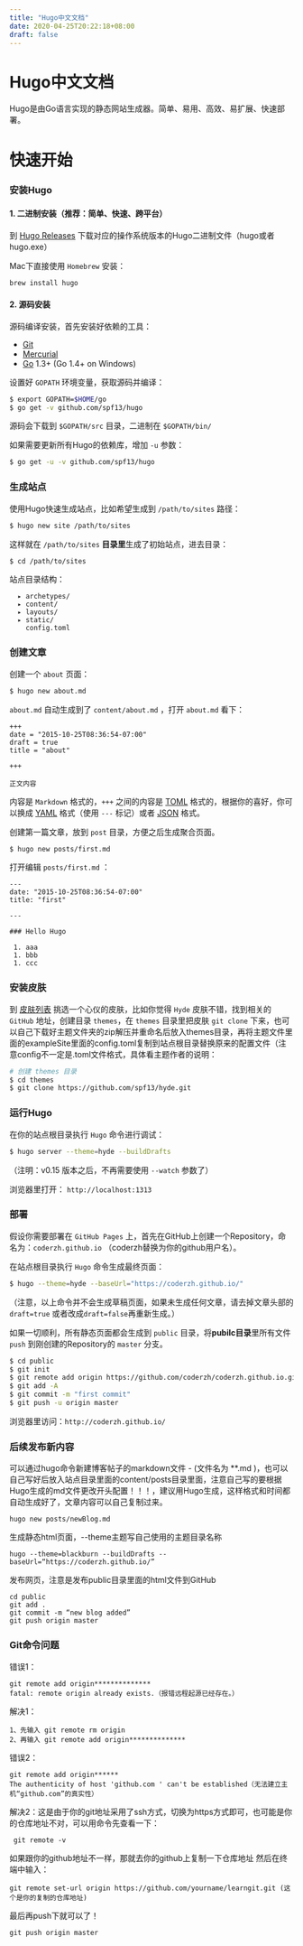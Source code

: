```yaml
---
title: "Hugo中文文档"
date: 2020-04-25T20:22:18+08:00
draft: false
---
```


# Hugo中文文档

Hugo是由Go语言实现的静态网站生成器。简单、易用、高效、易扩展、快速部署。



# 快速开始

### 安装Hugo

#### 1. 二进制安装（推荐：简单、快速、跨平台）

到 [Hugo Releases](https://github.com/spf13/hugo/releases) 下载对应的操作系统版本的Hugo二进制文件（hugo或者hugo.exe）

Mac下直接使用 `Homebrew` 安装：

```bash
brew install hugo
```

#### 2. 源码安装

源码编译安装，首先安装好依赖的工具：

- [Git](http://git-scm.com/)
- [Mercurial](http://mercurial.selenic.com/)
- [Go](http://golang.org/) 1.3+ (Go 1.4+ on Windows)

设置好 `GOPATH` 环境变量，获取源码并编译：

```bash
$ export GOPATH=$HOME/go
$ go get -v github.com/spf13/hugo
```

源码会下载到 `$GOPATH/src` 目录，二进制在 `$GOPATH/bin/`

如果需要更新所有Hugo的依赖库，增加 `-u` 参数：

```bash
$ go get -u -v github.com/spf13/hugo
```

### 生成站点

使用Hugo快速生成站点，比如希望生成到 `/path/to/sites` 路径：

```bash
$ hugo new site /path/to/sites
```

这样就在 `/path/to/sites` **目录里**生成了初始站点，进去目录：

```bash
$ cd /path/to/sites
```

站点目录结构：

```
  ▸ archetypes/
  ▸ content/
  ▸ layouts/
  ▸ static/
    config.toml
```

### 创建文章

创建一个 `about` 页面：

```bash
$ hugo new about.md
```

`about.md` 自动生成到了 `content/about.md` ，打开 `about.md` 看下：

```
+++
date = "2015-10-25T08:36:54-07:00"
draft = true
title = "about"

+++

正文内容
```

内容是 `Markdown` 格式的，`+++` 之间的内容是 [TOML](https://github.com/toml-lang/toml) 格式的，根据你的喜好，你可以换成 [YAML](http://www.yaml.org/) 格式（使用 `---` 标记）或者 [JSON](http://www.json.org/) 格式。

创建第一篇文章，放到 `post` 目录，方便之后生成聚合页面。

```bash
$ hugo new posts/first.md
```

打开编辑 `posts/first.md` ：

```
---
date: "2015-10-25T08:36:54-07:00"
title: "first"
 
---

### Hello Hugo

 1. aaa
 1. bbb
 1. ccc
```

### 安装皮肤

到 [皮肤列表](https://www.gohugo.org/theme/) 挑选一个心仪的皮肤，比如你觉得 `Hyde` 皮肤不错，找到相关的 `GitHub` 地址，创建目录 `themes`，在 `themes` 目录里把皮肤 `git clone` 下来，也可以自己下载好主题文件夹的zip解压并重命名后放入themes目录，再将主题文件里面的exampleSite里面的config.toml复制到站点根目录替换原来的配置文件（注意config不一定是.toml文件格式，具体看主题作者的说明：

```bash
# 创建 themes 目录
$ cd themes
$ git clone https://github.com/spf13/hyde.git
```

### 运行Hugo

在你的站点根目录执行 `Hugo` 命令进行调试：

```bash
$ hugo server --theme=hyde --buildDrafts
```

（注明：v0.15 版本之后，不再需要使用 `--watch` 参数了）

浏览器里打开： `http://localhost:1313`

### 部署

假设你需要部署在 `GitHub Pages` 上，首先在GitHub上创建一个Repository，命名为：`coderzh.github.io` （coderzh替换为你的github用户名）。

在站点根目录执行 `Hugo` 命令生成最终页面：

```bash
$ hugo --theme=hyde --baseUrl="https://coderzh.github.io/"
```

（注意，以上命令并不会生成草稿页面，如果未生成任何文章，请去掉文章头部的 `draft=true` 或者改成`draft=false`再重新生成。）

如果一切顺利，所有静态页面都会生成到 `public` 目录，将**pubilc目录**里所有文件 `push` 到刚创建的Repository的 `master` 分支。

```bash
$ cd public
$ git init
$ git remote add origin https://github.com/coderzh/coderzh.github.io.git
$ git add -A
$ git commit -m "first commit"
$ git push -u origin master
```

浏览器里访问：`http://coderzh.github.io/`

### 后续发布新内容

可以通过hugo命令新建博客帖子的markdown文件 - (文件名为 **.md )，也可以自己写好后放入站点目录里面的content/posts目录里面，注意自己写的要根据Hugo生成的md文件更改开头配置！！！，建议用Hugo生成，这样格式和时间都自动生成好了，文章内容可以自己复制过来。

```shell
hugo new posts/newBlog.md
```

生成静态html页面，--theme主题写自己使用的主题目录名称

```
hugo --theme=blackburn --buildDrafts --baseUrl=“https://coderzh.github.io/”
```

发布网页，注意是发布public目录里面的html文件到GitHub

```shell
cd public
git add .
git commit -m “new blog added”
git push origin master
```

### Git命令问题

错误1：

```git
git remote add origin**************
fatal: remote origin already exists.（报错远程起源已经存在。）
```

解决1：

```
1、先输入 git remote rm origin
2、再输入 git remote add origin**************
```

错误2：

```
git remote add origin******
The authenticity of host 'github.com ' can't be established（无法建立主机“github.com”的真实性）
```

解决2：这是由于你的git地址采用了ssh方式，切换为https方式即可，也可能是你的仓库地址不对，可以用命令先查看一下：

```
 git remote -v
```

如果跟你的github地址不一样，那就去你的github上复制一下仓库地址
然后在终端中输入：

```
git remote set-url origin https://github.com/yourname/learngit.git (这个是你的复制的仓库地址)
```

最后再push下就可以了！

```
git push origin master 
```















